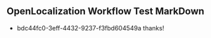 ## OpenLocalization Workflow Test MarkDown
* bdc44fc0-3eff-4432-9237-f3fbd604549a thanks!

<!--HONumber=Jul16_HO3-->


